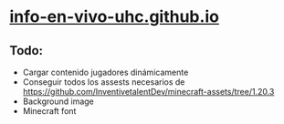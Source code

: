 # [info-en-vivo-uhc.github.io](https://info-en-vivo-uhc.github.io/)

## Todo:
- Cargar contenido jugadores dinámicamente
- Conseguir todos los assests necesarios de https://github.com/InventivetalentDev/minecraft-assets/tree/1.20.3
- Background image
- Minecraft font